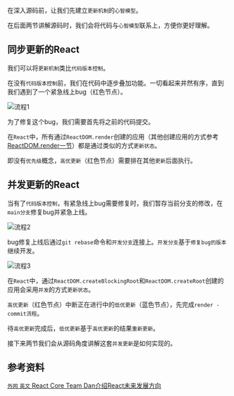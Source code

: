 在深入源码前，让我们先建立`更新机制`的`心智模型`。

在后面两节讲解源码时，我们会将代码与`心智模型`联系上，方便你更好理解。

## 同步更新的React

我们可以将`更新机制`类比`代码版本控制`。

在没有`代码版本控制`前，我们在代码中逐步叠加功能。一切看起来井然有序，直到我们遇到了一个紧急线上bug（红色节点）。

<img :src="$withBase('/img/git1.png')" alt="流程1">

为了修复这个bug，我们需要首先将之前的代码提交。

在`React`中，所有通过`ReactDOM.render`创建的应用（其他创建应用的方式参考[ReactDOM.render一节](./reactdom.html#react的其他入口函数)）都是通过类似的方式`更新状态`。

即没有`优先级`概念，`高优更新`（红色节点）需要排在其他`更新`后面执行。

## 并发更新的React

当有了`代码版本控制`，有紧急线上bug需要修复时，我们暂存当前分支的修改，在`main分支`修复bug并紧急上线。

<img :src="$withBase('/img/git2.png')" alt="流程2">

bug修复上线后通过`git rebase`命令和`开发分支`连接上。`开发分支`基于`修复bug的版本`继续开发。

<img :src="$withBase('/img/git3.png')" alt="流程3">

在`React`中，通过`ReactDOM.createBlockingRoot`和`ReactDOM.createRoot`创建的应用会采用`并发`的方式`更新状态`。

`高优更新`（红色节点）中断正在进行中的`低优更新`（蓝色节点），先完成`render - commit流程`。

待`高优更新`完成后，`低优更新`基于`高优更新`的结果`重新更新`。

接下来两节我们会从源码角度讲解这套`并发更新`是如何实现的。

## 参考资料

[`外网` `英文` React Core Team Dan介绍React未来发展方向](https://www.youtube.com/watch?v=v6iR3Zk4oDY)